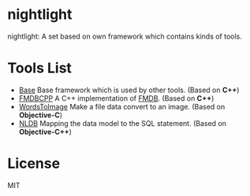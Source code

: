 # nightlight
nightlight: A set based on own framework which contains kinds of tools.



# Tools List

- [Base](./Base) Base framework which is used by other tools. (Based on **C++**)
- [FMDBCPP](./FMDBCPP) A C++ implementation of [FMDB](https://github.com/ccgus/fmdb). (Based on **C++**)
- [WordsToImage](./WordsToImage) Make a file data convert to an image. (Based on **Objective-C**)
- [NLDB](./NLDB) Mapping the data model to the SQL statement. (Based on **Objective-C++**)

# License

MIT
